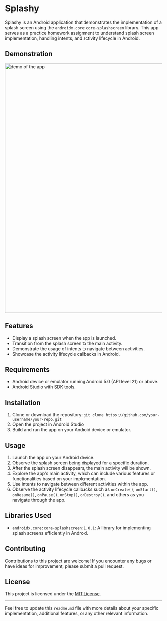 # Splashy

Splashy is an Android application that demonstrates the implementation of a splash screen using the `androidx.core:core-splashscreen` library. This app serves as a practice homework assignment to understand splash screen implementation, handling intents, and activity lifecycle in Android.

## Demonstration
<img height="800" src="./Splashy_Screen.gif" alt="demo of the app" />


## Features

- Display a splash screen when the app is launched.
- Transition from the splash screen to the main activity.
- Demonstrate the usage of intents to navigate between activities.
- Showcase the activity lifecycle callbacks in Android.

## Requirements

- Android device or emulator running Android 5.0 (API level 21) or above.
- Android Studio with SDK tools.

## Installation

1. Clone or download the repository: `git clone https://github.com/your-username/your-repo.git`
2. Open the project in Android Studio.
3. Build and run the app on your Android device or emulator.

## Usage

1. Launch the app on your Android device.
2. Observe the splash screen being displayed for a specific duration.
3. After the splash screen disappears, the main activity will be shown.
4. Explore the app's main activity, which can include various features or functionalities based on your implementation.
5. Use intents to navigate between different activities within the app.
6. Observe the activity lifecycle callbacks such as `onCreate()`, `onStart()`, `onResume()`, `onPause()`, `onStop()`, `onDestroy()`, and others as you navigate through the app.

## Libraries Used

- `androidx.core:core-splashscreen:1.0.1`: A library for implementing splash screens efficiently in Android.

## Contributing

Contributions to this project are welcome! If you encounter any bugs or have ideas for improvement, please submit a pull request.

## License

This project is licensed under the [MIT License](LICENSE).

---

Feel free to update this `readme.md` file with more details about your specific implementation, additional features, or any other relevant information.
